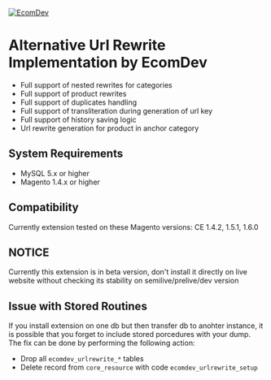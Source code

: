 <a href="http://www.ecomdev.org/services/magento-development?utm_source=github&utm_medium=logo&utm_campaign=github">![EcomDev](http://www.ecomdev.org/wp-content/themes/ecomdev/images/logo.png)</a>

Alternative Url Rewrite Implementation by EcomDev
=================================================
* Full support of nested rewrites for categories
* Full support of product rewrites    
* Full support of duplicates handling
* Full support of transliteration during generation of url key
* Full support of history saving logic
* Url rewrite generation for product in anchor category


System Requirements
-------------------
* MySQL 5.x or higher
* Magento 1.4.x or higher

Compatibility
-------------

Currently extension tested on these Magento versions: 
CE 1.4.2, 1.5.1, 1.6.0

NOTICE
------
Currently this extension is in beta version, don't install it directly on live website without checking its stability on semilive/prelive/dev version

Issue with Stored Routines
-----------------------------
If you install extension on one db but then transfer db to anohter instance, it is possible that you forget to include stored porcedures with your dump.
The fix can be done by performing the following action:
* Drop all `ecomdev_urlrewrite_*` tables
* Delete record from `core_resource` with code `ecomdev_urlrewrite_setup`

